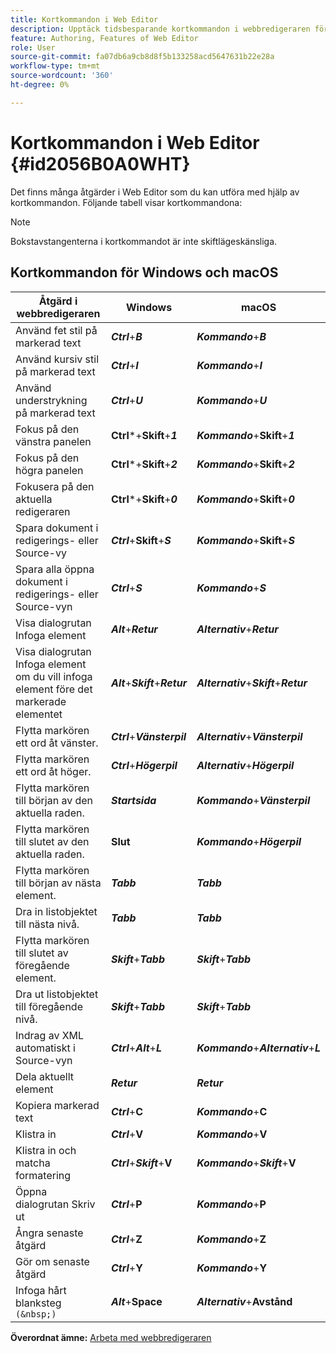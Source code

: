 ```yaml
---
title: Kortkommandon i Web Editor
description: Upptäck tidsbesparande kortkommandon i webbredigeraren för AEM Guides.
feature: Authoring, Features of Web Editor
role: User
source-git-commit: fa07db6a9cb8d8f5b133258acd5647631b22e28a
workflow-type: tm+mt
source-wordcount: '360'
ht-degree: 0%

---
```


# Kortkommandon i Web Editor {#id2056B0A0WHT}

Det finns många åtgärder i Web Editor som du kan utföra med hjälp av kortkommandon. Följande tabell visar kortkommandona:

>[!NOTE]
>
> Bokstavstangenterna i kortkommandot är inte skiftlägeskänsliga.

## Kortkommandon för Windows och macOS

| Åtgärd i webbredigeraren | Windows | macOS |
|-----------------------|-----------------|-----------------|
| Använd fet stil på markerad text | ***Ctrl***+***B*** | ***Kommando***+***B*** |
| Använd kursiv stil på markerad text | ***Ctrl***+***I*** | ***Kommando***+***I*** |
| Använd understrykning på markerad text | ***Ctrl***+***U*** | ***Kommando***+***U*** |
| Fokus på den vänstra panelen | **Ctrl***+**Skift**+***1*** | ***Kommando***+**Skift**+***1*** |
| Fokus på den högra panelen | **Ctrl***+**Skift**+***2*** | ***Kommando***+**Skift**+***2*** |
| Fokusera på den aktuella redigeraren | **Ctrl***+**Skift**+***0*** | ***Kommando***+**Skift**+***0*** |
| Spara dokument i redigerings- eller Source-vy | ***Ctrl***+**Skift**+***S*** | ***Kommando***+**Skift**+***S*** |
| Spara alla öppna dokument i redigerings- eller Source-vyn | ***Ctrl***+***S*** | ***Kommando***+***S*** |
| Visa dialogrutan Infoga element | ***Alt***+***Retur*** | ***Alternativ***+***Retur*** |
| Visa dialogrutan Infoga element om du vill infoga element före det markerade elementet | ***Alt***+***Skift***+***Retur*** | ***Alternativ***+***Skift***+***Retur*** |
| Flytta markören ett ord åt vänster. | ***Ctrl***+***Vänsterpil*** | ***Alternativ***+***Vänsterpil*** |
| Flytta markören ett ord åt höger. | ***Ctrl***+***Högerpil*** | ***Alternativ***+***Högerpil*** |
| Flytta markören till början av den aktuella raden. | ***Startsida*** | ***Kommando***+***Vänsterpil*** |
| Flytta markören till slutet av den aktuella raden. | **Slut** | ***Kommando***+***Högerpil*** |
| Flytta markören till början av nästa element. | ***Tabb*** | ***Tabb*** |
| Dra in listobjektet till nästa nivå. | ***Tabb*** | ***Tabb*** |
| Flytta markören till slutet av föregående element. | ***Skift***+***Tabb*** | ***Skift***+***Tabb*** |
| Dra ut listobjektet till föregående nivå. | ***Skift***+***Tabb*** | ***Skift***+***Tabb*** |
| Indrag av XML automatiskt i Source-vyn | ***Ctrl***+***Alt***+***L*** | ***Kommando***+***Alternativ***+***L*** |
| Dela aktuellt element | ***Retur*** | ***Retur*** |
| Kopiera markerad text | ***Ctrl***+**C** | ***Kommando***+**C** |
| Klistra in | ***Ctrl***+**V** | ***Kommando***+**V** |
| Klistra in och matcha formatering | ***Ctrl***+***Skift***+**V** | ***Kommando***+***Skift***+**V** |
| Öppna dialogrutan Skriv ut | ***Ctrl***+**P** | ***Kommando***+**P** |
| Ångra senaste åtgärd | ***Ctrl***+**Z** | ***Kommando***+**Z** |
| Gör om senaste åtgärd | ***Ctrl***+**Y** | ***Kommando***+**Y** |
| Infoga hårt blanksteg `(&nbsp;)` | ***Alt***+**Space** | ***Alternativ***+**Avstånd** |

**Överordnat ämne:** [Arbeta med webbredigeraren](web-editor.md)
